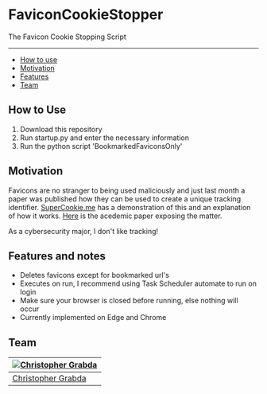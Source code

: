 # FaviconCookieStopper
The Favicon Cookie Stopping Script

---

<!-- TOC -->

- [How to use](#How-to-use)
- [Motivation](#motivation)
- [Features](#features)
- [Team](#team)

<!-- /TOC -->

## How to Use

1. Download this repository
2. Run startup.py and enter the necessary information
3. Run the python script 'BookmarkedFaviconsOnly'

## Motivation

Favicons are no stranger to being used maliciously and just last month a paper was published how they can be used to create a unique tracking identifier. [SuperCookie.me](https://supercookie.me/workwise) has a demonstration of this and an explanation of how it works. [Here](https://www.cs.uic.edu/~polakis/papers/solomos-ndss21.pdf) is the acedemic paper exposing the matter.

As a cybersecurity major, I don't like tracking!

## Features and notes

- Deletes favicons except for bookmarked url's
- Executes on run, I recommend using Task Scheduler automate to run on login
- Make sure your browser is closed before running, else nothing will occur
- Currently implemented on Edge and Chrome

## Team

| [![Christopher Grabda](https://github.com/CGrabda.png?size=100)](https://github.com/CGrabda) |
| -------------------------------------------------------------------------------------------- |
| [Christopher Grabda](https://www.linkedin.com/in/christopher-grabda/)                        |
